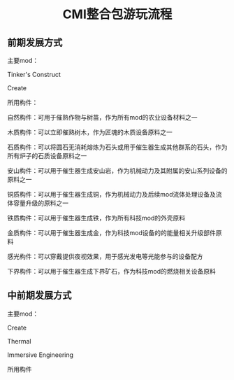 <div align="center">

# CMI整合包游玩流程 #

</div>

## 前期发展方式 ##

主要mod：

Tinker's Construct

Create

所用构件：

自然构件：可用于催熟作物与树苗，作为所有mod的农业设备材料之一

木质构件：可以立即催熟树木，作为匠魂的木质设备原料之一

石质构件：可以将圆石无消耗熔炼为石头或用于催生器生成其他群系的石头，作为所有炉子的石质设备原料之一

安山构件：可以用于催生器生成安山岩，作为机械动力及其附属的安山系列设备的原料之一

铜质构件：可以用于催生器生成铜，作为机械动力及后续mod流体处理设备及流体容量升级的原料之一

铁质构件：可以用于催生器生成铁，作为所有科技mod的外壳原料

金质构件：可以用于催生器生成金，作为科技mod设备的的能量相关升级部件原料

感光构件：可以穿戴提供夜视效果，用于感光发电等光能参与的设备配方

下界构件：可以用于催生器生成下界矿石，作为科技mod的燃烧相关设备原料

## 中前期发展方式 ##

主要mod：

Create

Thermal

Immersive Engineering

所用构件




